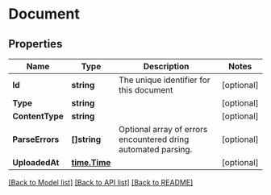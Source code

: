 # Document

## Properties

Name | Type | Description | Notes
------------ | ------------- | ------------- | -------------
**Id** | **string** | The unique identifier for this document | [optional] 
**Type** | **string** |  | [optional] 
**ContentType** | **string** |  | [optional] 
**ParseErrors** | **[]string** | Optional array of errors encountered dring automated parsing. | [optional] 
**UploadedAt** | [**time.Time**](time.Time.md) |  | [optional] 

[[Back to Model list]](../README.md#documentation-for-models) [[Back to API list]](../README.md#documentation-for-api-endpoints) [[Back to README]](../README.md)


